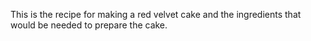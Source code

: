 This is the recipe for making a red velvet cake and the ingredients that would be needed to prepare the cake.